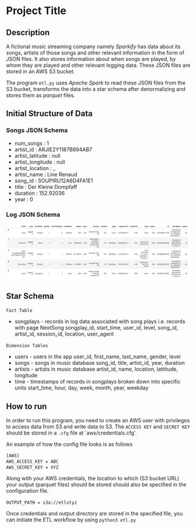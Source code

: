 # Project Title

## Description

A fictional music streaming company namely *Sparkify* has data about its 
songs, artists of 
those songs and other relevant information in the form of JSON files. It 
also stores information about when songs are played, by whom they are played
 and other relevant logging data. These JSON files are stored in an AWS S3 
 bucket. 
 
 The program `etl.py` uses _Apache Spark_ to read these JSON files from the S3 
 bucket, 
 transforms the data into a star schema after denormalizing and stores 
 them as _parquet_ files. 


## Initial Structure of Data
### Songs JSON Schema

* num_songs : 1
* artist_id : ARJIE2Y1187B994AB7
* artist_latitude : null
* artist_longitude : null
* artist_location : _
* artist_name : Line Renaud
* song_id : SOUPIRU12A6D4FA1E1
* title : Der Kleine Dompfaff
* duration : 152.92036
* year : 0

### Log JSON Schema 

![Image](https://github.com/command7/sparkify_etl_spark/blob/master/Images/log-data.png)

## Star Schema

`Fact Table`

* songplays - records in log data associated with song plays i.e. records 
with page NextSong
songplay_id, start_time, user_id, level, song_id, artist_id, session_id, location, user_agent

`Dimension Tables`

* users - users in the app
user_id, first_name, last_name, gender, level
* songs - songs in music database
song_id, title, artist_id, year, duration
* artists - artists in music database
artist_id, name, location, lattitude, longitude
* time - timestamps of records in songplays broken down into specific units
start_time, hour, day, week, month, year, weekday

## How to run
 
 In order to run this program, you need to create an AWS user with 
 privileges to access data from S3 and write data to S3. The `ACCESS KEY` 
 and `SECRET KEY` should be stored in a `.cfg` file at `aws/credentials.cfg'.
 
 An example of how the config file looks is as follows
 
 ```
 [AWS]
 AWS_ACCESS_KEY = ABC
AWS_SECRET_KEY = XYZ
```

Along with your AWS credentials, the location to which (S3 bucket URL) your 
output (parquet files) should be stored should also be specified in the 
configuration file.

`OUTPUT_PATH = s3a://etlxtyz`

Once credentials and output directory are stored in the specified file, you 
can initiate the ETL 
workflow by using
`python3 etl.py`